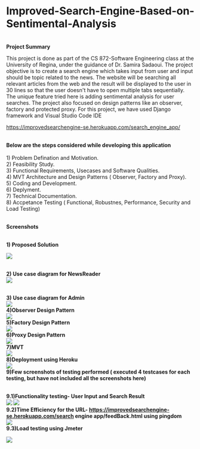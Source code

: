 # Improved-Search-Engine-Based-on-Sentimental-Analysis

<br><b>Project Summary</b><br>

This project is done as part of the CS 872-Software Engineering class at the University of Regina, under the guidance of Dr. Samira Sadaoui.
The project objective is to create a search engine which takes input from user and input should be topic related to the news. 
The website will be searching all relevant articles from the web and the result will be displayed to the user in 30 lines so that the user doesn't have to open multiple tabs sequentially. The unique feature tried here is adding sentimental analysis for user searches. The project also focused on design patterns like an observer, factory and protected proxy. 
For this project, we have used Django framework and  Visual Studio Code IDE

https://improvedsearchengine-se.herokuapp.com/search_engine_app/

<br><b>Below are the steps considered while developing this application</b><br>
        <br> 1) Problem Defination and Motivation.
        <br> 2) Feasibility Study.
        <br> 3) Functional Requirements, Usecases and Software Qualities.
        <br> 4) MVT Architecture and Design Patterns ( Observer, Factory and Proxy).
        <br> 5) Coding and Development.
        <br> 6) Deplyment.
        <br> 7) Technical Documentation.
        <br> 8) Accpetance Testing ( Functional, Robustnes, Performance, Security and Load Testing)
        
<br><b>Screenshots</b><br>

<br> <b>1) Proposed Solution <br>

<img src="https://github.com/AdarshKoppManjunath/Improved-Search-Engine-Based-on-Sentimental-Analysis/blob/master/Screenshots/Propsed%20flow.PNG"> </img>

<br>2) Use case diagram for NewsReader <br>
<img src="https://github.com/AdarshKoppManjunath/Improved-Search-Engine-Based-on-Sentimental-Analysis/blob/master/Screenshots/UsercaseNewsreader.PNG"> </img>

<br>3) Use case diagram for Admin <br>
<img src="https://github.com/AdarshKoppManjunath/Improved-Search-Engine-Based-on-Sentimental-Analysis/blob/master/Screenshots/UsecaseAdmin.PNG"> </img>
<br> 4)Observer Design Pattern <br>
<img src="https://github.com/AdarshKoppManjunath/Improved-Search-Engine-Based-on-Sentimental-Analysis/blob/master/Screenshots/Observer%20pattern.PNG"> </img>
<br> 5)Factory Design Pattern <br>
<img src="https://github.com/AdarshKoppManjunath/Improved-Search-Engine-Based-on-Sentimental-Analysis/blob/master/Screenshots/Factory%20pattern.PNG"> </img>
<br> 6)Proxy Design Pattern <br>
<img src="https://github.com/AdarshKoppManjunath/Improved-Search-Engine-Based-on-Sentimental-Analysis/blob/master/Screenshots/Proxypattern.PNG"> </img>
<br>7)MVT <br>
<img src="https://github.com/AdarshKoppManjunath/Improved-Search-Engine-Based-on-Sentimental-Analysis/blob/master/Screenshots/MVT.PNG"> </img>
<br> 8)Deployment using Heroku<br>
<img src="https://github.com/AdarshKoppManjunath/Improved-Search-Engine-Based-on-Sentimental-Analysis/blob/master/Screenshots/Deployment.PNG"> </img>
<br> 9)Few screenshots of testing performed ( executed 4 testcases for each testing, but have not included all the screenshots here) <br>

<br> 9.1)Functionality testing- User Input and Search Result <br>
<img src="https://github.com/AdarshKoppManjunath/Improved-Search-Engine-Based-on-Sentimental-Analysis/blob/master/Screenshots/FT1.PNG"> </img>
<img src="https://github.com/AdarshKoppManjunath/Improved-Search-Engine-Based-on-Sentimental-Analysis/blob/master/Screenshots/FT2.PNG"> </img>
<br> 9.2)Time Efficiency for the URL- https://improvedsearchengine-se.herokuapp.com/search engine app/feedBack.html using pingdom <br>
<img src="https://github.com/AdarshKoppManjunath/Improved-Search-Engine-Based-on-Sentimental-Analysis/blob/master/Screenshots/TE.PNG"> </img>
<br> 9.3)Load testing using Jmeter <br>

<img src="https://github.com/AdarshKoppManjunath/Improved-Search-Engine-Based-on-Sentimental-Analysis/blob/master/Screenshots/LT.PNG"> </img>



